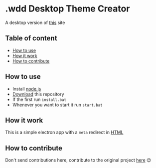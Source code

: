 # .wdd Desktop Theme Creator
A desktop version of [this](https://ddw-theme-creator.vercel.app/) site

## Table of content
- [How to use](#how-to-use)
- [How it work](#how-it-work)
- [How to contribute](#how-to-contribute)

## How to use
- Install [node.js](https://nodejs.org/en/download/current/)
- [Download](https://github.com/GreenAndBlueGaming/wdd-desktop-theme-creator/archive/master.zip) this repository
- If the first run `install.bat`
- Whenever you want to start it run `start.bat`

## How it work
This is a simple electron app with a `meta` redirect in [HTML](https://en.wikipedia.org/wiki/HTML)

## How to contribute
Don't send contributions here, contribute to the original project [here](https://github.com/gdstewart/ddw-theme-creator) :wink:
